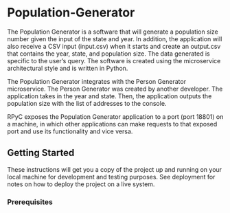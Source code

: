 # Population-Generator
The Population Generator is a software that will generate a population size number given the
input of the state and year. In addition, the application will also receive a CSV input (input.csv)
when it starts and create an output.csv that contains the year, state, and population size. The data
generated is specific to the user’s query. The software is created using the microservice architectural style and
is written in Python.

The Population Generator integrates with the Person Generator microservice. The Person
Generator was created by another developer. The application takes in the year and state. Then,
the application outputs the population size with the list of addresses  to the console.

RPyC exposes the Population Generator application to a port (port 18801) on a machine, in
which other applications can make requests to that exposed port and use its functionality and
vice versa.

## Getting Started
These instructions will get you a copy of the project up and running on your local machine for development and testing purposes. See deployment for notes on how to deploy the project on a live system.

### Prerequisites
